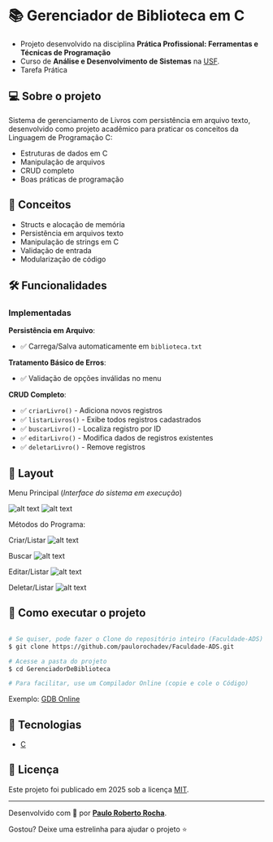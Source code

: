 # 📚 Gerenciador de Biblioteca em C

- Projeto desenvolvido na disciplina **Prática Profissional: Ferramentas e Técnicas de Programação**
- Curso de **Análise e Desenvolvimento de Sistemas** na [USF][usf_site].
- Tarefa Prática

## :computer: Sobre o projeto

Sistema de gerenciamento de Livros com persistência em arquivo texto, desenvolvido como projeto acadêmico para praticar os conceitos da Linguagem de Programação C:

- Estruturas de dados em C
- Manipulação de arquivos
- CRUD completo
- Boas práticas de programação

## :wrench: Conceitos

- Structs e alocação de memória
- Persistência em arquivos texto
- Manipulação de strings em C
- Validação de entrada
- Modularização de código

## 🛠 Funcionalidades

### Implementadas
**Persistência em Arquivo**:
- :white_check_mark: Carrega/Salva automaticamente em `biblioteca.txt`

**Tratamento Básico de Erros**:
- :white_check_mark: Validação de opções inválidas no menu

**CRUD Completo**:
- :white_check_mark: `criarLivro()` - Adiciona novos registros
- :white_check_mark: `listarLivros()` - Exibe todos registros cadastrados
- :white_check_mark: `buscarLivro()` - Localiza registro por ID
- :white_check_mark: `editarLivro()` - Modifica dados de registros existentes
- :white_check_mark: `deletarLivro()` - Remove registros

## :art: Layout

Menu Principal (*Interface do sistema em execução*)

![alt text][menu_image]
![alt text][menu_image2]

Métodos do Programa:

Criar/Listar
![alt text][criar]

Buscar
![alt text][buscar]

Editar/Listar
![alt text][editar]

Deletar/Listar
![alt text][deletar]

## :open_file_folder: Como executar o projeto

```bash

# Se quiser, pode fazer o Clone do repositório inteiro (Faculdade-ADS)
$ git clone https://github.com/paulorochadev/Faculdade-ADS.git

# Acesse a pasta do projeto
$ cd GerenciadorDeBiblioteca

# Para facilitar, use um Compilador Online (copie e cole o Código)

```
Exemplo: [GDB Online][gdb_online_site]


## :rocket: Tecnologias

- [C][c]

## :scroll: Licença

Este projeto foi publicado em 2025 sob a licença [MIT](./LICENSE).

-------------

Desenvolvido com :green_heart: por [**Paulo Roberto Rocha**][linkdin_eu].

Gostou? Deixe uma estrelinha para ajudar o projeto :star:

[menu_image]: https://github.com/paulorochadev/Faculdade-ADS/blob/main/GerenciadorDeBiblioteca/assets/MenuPrincipal.jpeg?raw=true
[menu_image2]: https://github.com/paulorochadev/Faculdade-ADS/blob/main/GerenciadorDeBiblioteca/assets/MenuPrincipal2.jpeg?raw=true

[criar]: https://github.com/paulorochadev/Faculdade-ADS/blob/main/GerenciadorDeBiblioteca/assets/Criar_Listar.png?raw=true
[buscar]: https://github.com/paulorochadev/Faculdade-ADS/blob/main/GerenciadorDeBiblioteca/assets/Buscar.png?raw=true
[editar]: https://github.com/paulorochadev/Faculdade-ADS/blob/main/GerenciadorDeBiblioteca/assets/Editar_Listar.png?raw=true
[deletar]: https://github.com/paulorochadev/Faculdade-ADS/blob/main/GerenciadorDeBiblioteca/assets/Deletar_Listar.png?raw=true

[c]: https://www.c-language.org/
[gdb_online_site]: https://www.onlinegdb.com/
[usf_site]: https://www.usf.edu.br/
[linkdin_eu]: https://www.linkedin.com/in/paulo-rocha-b8556980/